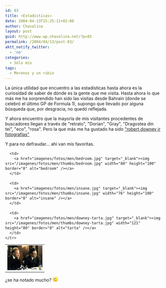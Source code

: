 ```yaml
---
id: 83
title: «Estadísticas»
date: 2004-04-13T15:25:11+02:00
author: Chavalina
layout: post
guid: http://www.wp.chavalina.net/?p=83
permalink: /2004/04/13/post-83/
aktt_notify_twitter:
  - 'no'
categories:
  - Sólo mío
tags:
  - Morenos y un rubio
---
```

La &uacute;nica utilidad que encuentro a las estadísticas hasta ahora es la curiosidad de saber de dónde es la gente que me visita. Hasta ahora lo que más me ha sorprendido han sido las visitas desde Bahrain (donde se celebró el &uacute;ltimo GP de Formula 1), supongo que llevado por alguna b&uacute;squeda que, por desgracia, no quedó reflejada.

Y ahora encuentro que la mayoría de mis visitantes procedentes de buscadores llegan a través de "retrato", "Dorian", "Gray", "Dragostea din tei", "eco", "rosa". Pero la que más me ha gustado ha sido <a href="http://mx.search.yahoo.com/search/mx?va=robert+downey+jr+fotografias&#038;ei=UTF-8&#038;n=10&#038;fl=1&#038;vl=lang_es&#038;xargs=0&#038;fr=fp-tab-web-t&#038;b=1" target="_blank">"robert downey jr fotografías"</a> 

Y para no defraudar… ahí van mis favoritas.

<p align="center">
  <table border="0">
    <tr>
      <td>
        <a href="imagenes/fotos/men/downey-sting.jpg" target="_blank"><img src="/imagenes/fotos/men/thumbs/downey-sting.jpg" width="113" height="80" border="0" alt="downey - sting" /></a>
      </td>
      
      <td>
        <a href="imagenes/fotos/men/bedroom.jpg" target="_blank"><img src="/imagenes/fotos/men/thumbs/bedroom.jpg" width="80" height="100" border="0" alt="bedroom" /></a>
      </td>
      
      <td>
        <a href="imagenes/fotos/men/insane.jpg" target="_blank"><img src="/imagenes/fotos/men/thumbs/insane.jpg" width="76" height="100" border="0" alt="insane" /></a>
      </td>
      
      <td>
        <a href="imagenes/fotos/men/downey-tarta.jpg" target="_blank"><img src="/imagenes/fotos/men/thumbs/downey-tarta.jpg" width="121" height="80" border="0" alt="tarta" /></a>
      </td>
    </tr>
  </table>
  
  <p>
    &iquest;se ha notado mucho? <img src="/imagenes/emoticonos/guino.gif" width="16" height="16" alt="gui&ntilde;o" />
  </p>